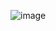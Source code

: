 ![image](https://user-images.githubusercontent.com/26933434/222436984-1491ea66-5b99-4dc7-b81f-d1db0995806d.png)
